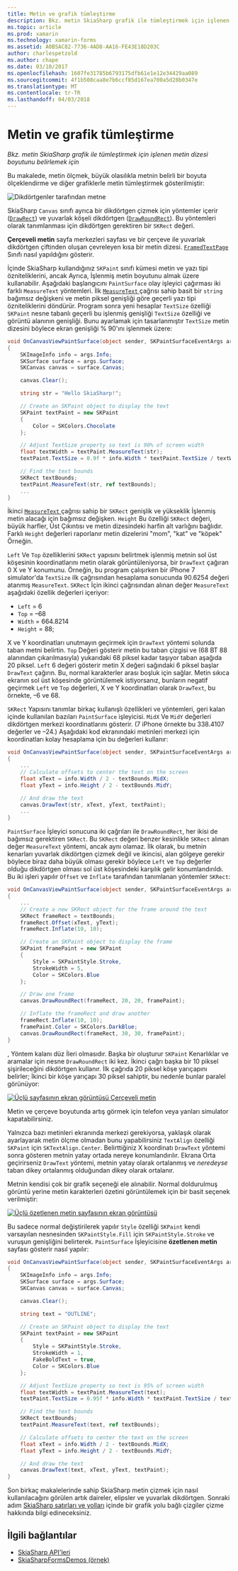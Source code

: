 ```yaml
---
title: Metin ve grafik tümleştirme
description: Bkz. metin SkiaSharp grafik ile tümleştirmek için işlenen metin dizesi boyutunu belirlemek için
ms.topic: article
ms.prod: xamarin
ms.technology: xamarin-forms
ms.assetid: A0B5AC82-7736-4AD8-AA16-FE43E18D203C
author: charlespetzold
ms.author: chape
ms.date: 03/10/2017
ms.openlocfilehash: 1607fe31785b6793175dfb61e1e12e34429aa089
ms.sourcegitcommit: 4f1b508caa8e7b6ccf85d167ea700a5d28b0347e
ms.translationtype: MT
ms.contentlocale: tr-TR
ms.lasthandoff: 04/03/2018
---
```

# <a name="integrating-text-and-graphics"></a>Metin ve grafik tümleştirme

_Bkz. metin SkiaSharp grafik ile tümleştirmek için işlenen metin dizesi boyutunu belirlemek için_

Bu makalede, metin ölçmek, büyük olasılıkla metnin belirli bir boyuta ölçeklendirme ve diğer grafiklerle metin tümleştirmek gösterilmiştir:

![](text-images/textandgraphicsexample.png "Dikdörtgenler tarafından metne")

SkiaSharp `Canvas` sınıfı ayrıca bir dikdörtgen çizmek için yöntemler içerir ([`DrawRect`](https://developer.xamarin.com/api/member/SkiaSharp.SKCanvas.DrawRect/p/SkiaSharp.SKRect/SkiaSharp.SKPaint/)) ve yuvarlak köşeli dikdörtgen ([`DrawRoundRect`](https://developer.xamarin.com/api/member/SkiaSharp.SKCanvas.DrawRoundRect/p/SkiaSharp.SKRect/System.Single/System.Single/SkiaSharp.SKPaint/)). Bu yöntemleri olarak tanımlanması için dikdörtgen gerektiren bir `SKRect` değeri.

**Çerçeveli metin** sayfa merkezleri sayfası ve bir çerçeve ile yuvarlak dikdörtgen çiftinden oluşan çevreleyen kısa bir metin dizesi. [ `FramedTextPage` ](https://github.com/xamarin/xamarin-forms-samples/blob/master/SkiaSharpForms/SkiaSharpFormsDemos/SkiaSharpFormsDemos/SkiaSharpFormsDemos/Basics/FramedTextPage.cs) Sınıfı nasıl yapıldığını gösterir.

İçinde SkiaSharp kullandığınız `SKPaint` sınıfı kümesi metin ve yazı tipi özniteliklerini, ancak Ayrıca, İşlenmiş metin boyutunu almak üzere kullanabilir. Aşağıdaki başlangıcını `PaintSurface` olay işleyici çağırması iki farklı `MeasureText` yöntemleri. İlk [ `MeasureText` ](https://developer.xamarin.com/api/member/SkiaSharp.SKPaint.MeasureText/p/System.String/) çağrısı sahip basit bir `string` bağımsız değişkeni ve metin piksel genişliği göre geçerli yazı tipi özniteliklerini döndürür. Program sonra yeni hesaplar `TextSize` özelliği `SKPaint` nesne tabanlı geçerli bu işlenmiş genişliği `TextSize` özelliği ve görüntü alanının genişliği. Bunu ayarlamak için tasarlanmıştır `TextSize` metin dizesini böylece ekran genişliği % 90'ını işlenmek üzere:

```csharp
void OnCanvasViewPaintSurface(object sender, SKPaintSurfaceEventArgs args)
{
    SKImageInfo info = args.Info;
    SKSurface surface = args.Surface;
    SKCanvas canvas = surface.Canvas;

    canvas.Clear();

    string str = "Hello SkiaSharp!";

    // Create an SKPaint object to display the text
    SKPaint textPaint = new SKPaint
    {
        Color = SKColors.Chocolate
    };

    // Adjust TextSize property so text is 90% of screen width
    float textWidth = textPaint.MeasureText(str);
    textPaint.TextSize = 0.9f * info.Width * textPaint.TextSize / textWidth;

    // Find the text bounds
    SKRect textBounds;
    textPaint.MeasureText(str, ref textBounds);
    ...
}
```

İkinci [ `MeasureText` ](https://developer.xamarin.com/api/member/SkiaSharp.SKPaint.MeasureText/p/System.String/SkiaSharp.SKRect@/) çağrısı sahip bir `SKRect` genişlik ve yükseklik İşlenmiş metin alacağı için bağımsız değişken. `Height` Bu özelliği `SKRect` değeri, büyük harfler, Üst Çıkıntısı ve metin dizesindeki harfin alt varlığını bağlıdır. Farklı `Height` değerleri raporlanır metin dizelerini "mom", "kat" ve "köpek" Örneğin.

`Left` Ve `Top` özelliklerini `SKRect` yapısını belirtmek işlenmiş metnin sol üst köşesinin koordinatlarını metin olarak görüntüleniyorsa, bir `DrawText` çağıran 0 X ve Y konumunu. Örneğin, bu program çalışırken bir iPhone 7 simulator'da `TextSize` ilk çağrısından hesaplama sonucunda 90.6254 değeri atanmış `MeasureText`. `SKRect` İçin ikinci çağrısından alınan değer `MeasureText` aşağıdaki özellik değerleri içeriyor:

- `Left` = 6
- `Top` = &ndash;68
- `Width` = 664.8214
- `Height` = 88;

X ve Y koordinatları unutmayın geçirmek için `DrawText` yöntemi solunda taban metni belirtin. `Top` Değeri gösterir metin bu taban çizgisi ve (68 BT 88 alanından çıkarılmasıyla) yukarıdaki 68 piksel kadar taşıyor taban aşağıda 20 piksel. `Left` 6 değeri gösterir metin X değeri sağındaki 6 piksel başlar `DrawText` çağırın. Bu, normal karakterler arası boşluk için sağlar. Metin sıkıca ekranın sol üst köşesinde görüntülemek istiyorsanız, bunların negatif geçirmek `Left` ve `Top` değerleri, X ve Y koordinatları olarak `DrawText`, bu örnekte, &ndash;6 ve 68.

`SKRect` Yapısını tanımlar birkaç kullanışlı özellikleri ve yöntemleri, geri kalan içinde kullanılan bazıları `PaintSurface` işleyicisi. `MidX` Ve `MidY` değerleri dikdörtgen merkezi koordinatlarını gösterir. (7 iPhone örnekte bu 338.4107 değerler ve &ndash;24.) Aşağıdaki kod ekranındaki metinleri merkezi için koordinatları kolay hesaplama için bu değerleri kullanır:

```csharp
void OnCanvasViewPaintSurface(object sender, SKPaintSurfaceEventArgs args)
{
    ...
    // Calculate offsets to center the text on the screen
    float xText = info.Width / 2 - textBounds.MidX;
    float yText = info.Height / 2 - textBounds.MidY;

    // And draw the text
    canvas.DrawText(str, xText, yText, textPaint);
    ...
}
```

`PaintSurface` İşleyici sonucuna iki çağrıları ile `DrawRoundRect`, her ikisi de bağımsız gerektiren `SKRect`. Bu `SKRect` değeri benzer kesinlikle `SKRect` alınan değer `MeasureText` yöntemi, ancak aynı olamaz. İlk olarak, bu metnin kenarları yuvarlak dikdörtgen çizmek değil ve ikincisi, alan gölgeye gerekir böylece biraz daha büyük olması gerekir böylece `Left` ve `Top` değerler olduğu dikdörtgen olması sol üst köşesindeki karşılık gelir konumlandırıldı. Bu iki işleri yapılır `Offset` ve `Inflate` tarafından tanımlanan yöntemler `SKRect`:

```csharp
void OnCanvasViewPaintSurface(object sender, SKPaintSurfaceEventArgs args)
{
    ...
    // Create a new SKRect object for the frame around the text
    SKRect frameRect = textBounds;
    frameRect.Offset(xText, yText);
    frameRect.Inflate(10, 10);

    // Create an SKPaint object to display the frame
    SKPaint framePaint = new SKPaint
    {
        Style = SKPaintStyle.Stroke,
        StrokeWidth = 5,
        Color = SKColors.Blue
    };

    // Draw one frame
    canvas.DrawRoundRect(frameRect, 20, 20, framePaint);

    // Inflate the frameRect and draw another
    frameRect.Inflate(10, 10);
    framePaint.Color = SKColors.DarkBlue;
    canvas.DrawRoundRect(frameRect, 30, 30, framePaint);
}
```

, Yöntem kalanı düz İleri olmasıdır. Başka bir oluşturur `SKPaint` Kenarlıklar ve aramalar için nesne `DrawRoundRect` iki kez. İkinci çağrı başka bir 10 piksel şişirileceğini dikdörtgen kullanır. İlk çağrıda 20 piksel köşe yarıçapını belirler; İkinci bir köşe yarıçapı 30 piksel sahiptir, bu nedenle bunlar paralel görünüyor:

 [![](text-images/framedtext-small.png "Üçlü sayfasının ekran görüntüsü Çerçeveli metin")](text-images/framedtext-large.png#lightbox "Üçlü sayfasının ekran görüntüsü Çerçeveli metin")

Metin ve çerçeve boyutunda artış görmek için telefon veya yanları simulator kapatabilirsiniz.

Yalnızca bazı metinleri ekranında merkezi gerekiyorsa, yaklaşık olarak ayarlayarak metin ölçme olmadan bunu yapabilirsiniz `TextAlign` özelliği `SKPaint` için `SKTextAlign.Center`. Belirttiğiniz X koordinatı `DrawText` yöntemi sonra gösteren metnin yatay ortada nereye konumlandırılır. Ekrana Orta geçirirseniz `DrawText` yöntemi, metnin yatay olarak ortalanmış ve *neredeyse* taban dikey ortalanmış olduğundan dikey olarak ortalanır.

Metnin kendisi çok bir grafik seçeneği ele alınabilir. Normal doldurulmuş görüntü yerine metin karakterleri özetini görüntülemek için bir basit seçenek verilmiştir:

[![](text-images/outlinedtext-small.png "Üçlü özetlenen metin sayfasının ekran görüntüsü")](text-images/outlinedtext-large.png#lightbox "üç ana hatlarıyla metin sayfasının ekran görüntüsü")

Bu sadece normal değiştirilerek yapılır `Style` özelliği `SKPaint` kendi varsayılan nesnesinden `SKPaintStyle.Fill` için `SKPaintStyle.Stroke` ve vuruşun genişliğini belirterek. `PaintSurface` İşleyicisine **özetlenen metin** sayfası gösterir nasıl yapılır:

```csharp
void OnCanvasViewPaintSurface(object sender, SKPaintSurfaceEventArgs args)
{
    SKImageInfo info = args.Info;
    SKSurface surface = args.Surface;
    SKCanvas canvas = surface.Canvas;

    canvas.Clear();

    string text = "OUTLINE";

    // Create an SKPaint object to display the text
    SKPaint textPaint = new SKPaint
    {
        Style = SKPaintStyle.Stroke,
        StrokeWidth = 1,
        FakeBoldText = true,
        Color = SKColors.Blue
    };

    // Adjust TextSize property so text is 95% of screen width
    float textWidth = textPaint.MeasureText(text);
    textPaint.TextSize = 0.95f * info.Width * textPaint.TextSize / textWidth;

    // Find the text bounds
    SKRect textBounds;
    textPaint.MeasureText(text, ref textBounds);

    // Calculate offsets to center the text on the screen
    float xText = info.Width / 2 - textBounds.MidX;
    float yText = info.Height / 2 - textBounds.MidY;

    // And draw the text
    canvas.DrawText(text, xText, yText, textPaint);
}
```

 Son birkaç makalelerinde sahip SkiaSharp metin çizmek için nasıl kullanılacağını görülen artık daireler, elipsler ve yuvarlak dikdörtgen. Sonraki adım [SkiaSharp satırları ve yolları](~/xamarin-forms/user-interface/graphics/skiasharp/paths/paths.md) içinde bir grafik yolu bağlı çizgiler çizme hakkında bilgi edineceksiniz.


## <a name="related-links"></a>İlgili bağlantılar

- [SkiaSharp API'leri](https://developer.xamarin.com/api/root/SkiaSharp/)
- [SkiaSharpFormsDemos (örnek)](https://developer.xamarin.com/samples/xamarin-forms/SkiaSharpForms/Demos/)
